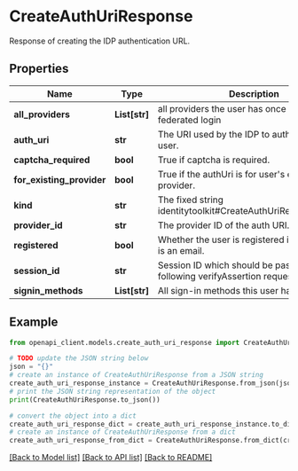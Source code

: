 # CreateAuthUriResponse

Response of creating the IDP authentication URL.

## Properties

Name | Type | Description | Notes
------------ | ------------- | ------------- | -------------
**all_providers** | **List[str]** | all providers the user has once used to do federated login | [optional] 
**auth_uri** | **str** | The URI used by the IDP to authenticate the user. | [optional] 
**captcha_required** | **bool** | True if captcha is required. | [optional] 
**for_existing_provider** | **bool** | True if the authUri is for user&#39;s existing provider. | [optional] 
**kind** | **str** | The fixed string identitytoolkit#CreateAuthUriResponse\&quot;. | [optional] [default to 'identitytoolkit#CreateAuthUriResponse']
**provider_id** | **str** | The provider ID of the auth URI. | [optional] 
**registered** | **bool** | Whether the user is registered if the identifier is an email. | [optional] 
**session_id** | **str** | Session ID which should be passed in the following verifyAssertion request. | [optional] 
**signin_methods** | **List[str]** | All sign-in methods this user has used. | [optional] 

## Example

```python
from openapi_client.models.create_auth_uri_response import CreateAuthUriResponse

# TODO update the JSON string below
json = "{}"
# create an instance of CreateAuthUriResponse from a JSON string
create_auth_uri_response_instance = CreateAuthUriResponse.from_json(json)
# print the JSON string representation of the object
print(CreateAuthUriResponse.to_json())

# convert the object into a dict
create_auth_uri_response_dict = create_auth_uri_response_instance.to_dict()
# create an instance of CreateAuthUriResponse from a dict
create_auth_uri_response_from_dict = CreateAuthUriResponse.from_dict(create_auth_uri_response_dict)
```
[[Back to Model list]](../README.md#documentation-for-models) [[Back to API list]](../README.md#documentation-for-api-endpoints) [[Back to README]](../README.md)


